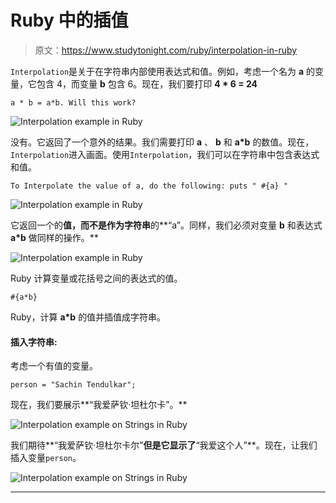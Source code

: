 # Ruby 中的插值

> 原文：<https://www.studytonight.com/ruby/interpolation-in-ruby>

`Interpolation`是关于在字符串内部使用表达式和值。例如，考虑一个名为 **a** 的变量，它包含 4，而变量 **b** 包含 6。现在，我们要打印 **4 * 6 = 24**

```
a * b = a*b. Will this work?
```

![Interpolation example in Ruby](../Images/e749d52026fe5c3f1927f6d399e9da1c.png)

没有。它返回了一个意外的结果。我们需要打印 **a** 、 **b** 和 **a*b** 的数值。现在，`Interpolation`进入画面。使用`Interpolation`，我们可以在字符串中包含表达式和值。

```
To Interpolate the value of a, do the following: puts " #{a} "
```

![Interpolation example in Ruby](../Images/1b503c64c8b0254e9de7820e308e0793.png)

它返回一个的**值，而不是作为字符串**的**“a”。同样，我们必须对变量 **b** 和表达式 **a*b** 做同样的操作。**

![Interpolation example in Ruby](../Images/4c7ca54ccc4e64480c9b7877f24781ea.png)

Ruby 计算变量或花括号之间的表达式的值。

`#{a*b}`

Ruby，计算 **a*b** 的值并插值成字符串。

#### 插入字符串:

考虑一个有值的变量。

`person = "Sachin Tendulkar";`

现在，我们要展示**“我爱萨钦·坦杜尔卡”。**

![Interpolation example on Strings in Ruby](../Images/410325b0177b67b9021d05e0bd726a66.png)

我们期待**“我爱萨钦·坦杜尔卡尔”**但是它显示了**“我爱这个人”**。现在，让我们插入变量`person`。

![Interpolation example on Strings in Ruby](../Images/9cdd799625c49f49548497122caaa8ca.png)

* * *